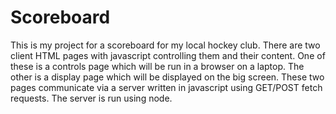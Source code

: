 # Scoreboard

This is my project for a scoreboard for my local hockey club.
There are two client HTML pages with javascript controlling them and their content.
One of these is a controls page which will be run in a browser on a laptop.
The other is a display page which will be displayed on the big screen.
These two pages communicate via a server written in javascript using GET/POST fetch requests.
The server is run using node.
